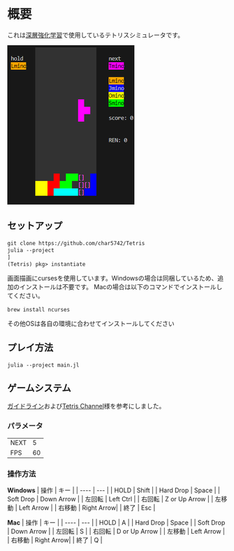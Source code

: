 # 概要

これは[深層強化学習](https://github.com/char5742/TetrisAI)で使用しているテトリスシミュレータです。

![デモ画像](images/sample.png)
## セットアップ
```console
git clone https://github.com/char5742/Tetris
julia --project
]
(Tetris) pkg> instantiate
```

画面描画にcursesを使用しています。Windowsの場合は同梱しているため、追加のインストールは不要です。
Macの場合は以下のコマンドでインストールしてください。
```console
brew install ncurses
```
その他OSは各自の環境に合わせてインストールしてください

## プレイ方法
```console
julia --project main.jl
```

## ゲームシステム

[ガイドライン](https://www.dropbox.com/s/g55gwls0h2muqzn/tetris%20guideline%20docs%202009.zip?dl=0&file_subpath=%2F2009+Tetris+Design+Guideline.pdf0)および[Tetris Channel](https://tetrisch.github.io/main/index.html)様を参考にしました。

### パラメータ

|      |     |
| ---- | --- |
| NEXT | 5   |
| FPS  | 60  |

### 操作方法

**Windows**
| 操作 | キー |
| ---- | --- |
| HOLD | Shift |
| Hard Drop | Space |
| Soft Drop | Down Arrow |
| 左回転 | Left Ctrl |
| 右回転 | Z or Up Arrow |
| 左移動 | Left Arrow |
| 右移動 | Right Arrow|
| 終了 | Esc |

**Mac**
| 操作 | キー |
| ---- | --- |
| HOLD | A |
| Hard Drop | Space |
| Soft Drop | Down Arrow |
| 左回転 | S |
| 右回転 | D or Up Arrow |
| 左移動 | Left Arrow |
| 右移動 | Right Arrow|
| 終了 | Q |